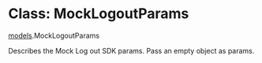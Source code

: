 # Class: MockLogoutParams

[models](../wiki/models).MockLogoutParams

Describes the Mock Log out SDK params. Pass an empty object as params.
